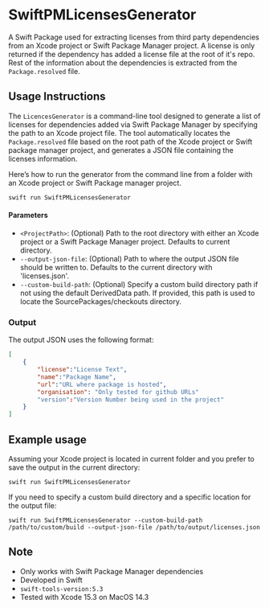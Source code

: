 # SwiftPMLicensesGenerator

A Swift Package used for extracting licenses from third party dependencies from an Xcode project or Swift Package Manager project. 
A license is only returned if the dependency has added a license file at the root of it's repo.
Rest of the information about the dependencies is extracted from the `Package.resolved` file.

## Usage Instructions

The `LicencesGenerator` is a command-line tool designed to generate a list of licenses for dependencies added via Swift Package Manager by specifying the path to an Xcode project file. The tool automatically locates the `Package.resolved` file based on the root path of the Xcode project or Swift package manager project, and generates a JSON file containing the licenses information.

Here’s how to run the generator from the command line from a folder with an Xcode project or Swift Package manager project.

```
swift run SwiftPMLicensesGenerator
```

#### Parameters
- `<ProjectPath>`: (Optional) Path to the root directory with either an Xcode project or a Swift Package Manager project. Defaults to current directory.
- `--output-json-file`: (Optional) Path to where the output JSON file should be written to. Defaults to the current directory with 'licenses.json'.
- `--custom-build-path`: (Optional) Specify a custom build directory path if not using the default DerivedData path. If provided, this path is used to locate the SourcePackages/checkouts directory.

### Output

The output JSON uses the following format:

```JSON
[
    {
        "license":"License Text",
        "name":"Package Name",
        "url":"URL where package is hosted",
        "organisation": "Only tested for github URLs"
        "version":"Version Number being used in the project"
    }
]
```

## Example usage

Assuming your Xcode project is located in current folder and you prefer to save the output in the current directory:

```
swift run SwiftPMLicensesGenerator
```

If you need to specify a custom build directory and a specific location for the output file:

```
swift run SwiftPMLicensesGenerator --custom-build-path /path/to/custom/build --output-json-file /path/to/output/licenses.json
```

## Note
- Only works with Swift Package Manager dependencies
- Developed in Swift
- `swift-tools-version:5.3`
- Tested with Xcode 15.3 on MacOS 14.3
